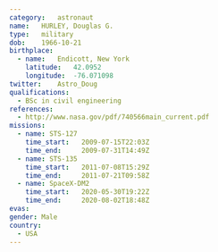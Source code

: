 ```yaml
---
category:	astronaut
name:	HURLEY, Douglas G.
type:	military
dob:	1966-10-21
birthplace:
  - name:	Endicott, New York
    latitude:	42.0952
    longitude:	-76.071098
twitter:	Astro_Doug
qualifications:
  - BSc in civil engineering
references:
  - http://www.nasa.gov/pdf/740566main_current.pdf
missions:
  - name: STS-127
    time_start:   2009-07-15T22:03Z
    time_end:     2009-07-31T14:49Z
  - name: STS-135
    time_start:   2011-07-08T15:29Z
    time_end:     2011-07-21T09:58Z
  - name: SpaceX-DM2
    time_start:   2020-05-30T19:22Z
    time_end:     2020-08-02T18:48Z
evas:
gender:	Male
country:
  - USA
---
```

